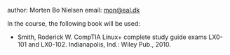 author: Morten Bo Nielsen
email: mon@eal.dk

In the course, the following book will be used:

* Smith, Roderick W. CompTIA Linux+ complete study guide exams LX0-101 and LX0-102. Indianapolis, Ind.: Wiley Pub., 2010.

